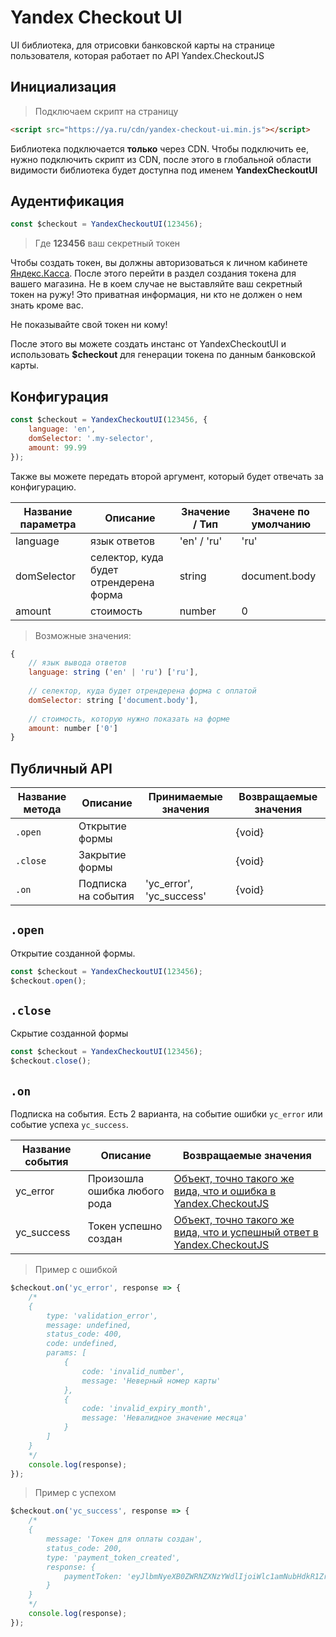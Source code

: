 # Yandex Checkout UI

UI библиотека, для отрисовки банковской карты на странице пользователя,
которая работает по API Yandex.CheckoutJS



## Инициализация

> Подключаем скрипт на страницу

```html
<script src="https://ya.ru/cdn/yandex-checkout-ui.min.js"></script>
```

Библиотека подключается **только** через CDN.
Чтобы подключить ее, нужно подключить скрипт из CDN, после этого в глобальной
области видимости библиотека будет доступна под именем **YandexCheckoutUI**



## Аудентификация

```js
const $checkout = YandexCheckoutUI(123456);
```

> Где **123456** ваш секретный токен

Чтобы создать токен, вы должны авторизоваться к личном кабинете
[Яндекс.Касса](https://ya.ru). После этого перейти в раздел
создания токена для вашего магазина. Не в коем случае не выставляйте ваш
секретный токен на ружу! Это приватная информация, ни кто
не должен о нем знать кроме вас.

<aside class="warning">Не показывайте свой токен ни кому!</aside>

После этого вы можете создать инстанс от YandexCheckoutUI и использовать
**$checkout** для генерации токена по данным банковской карты.



## Конфигурация

```js
const $checkout = YandexCheckoutUI(123456, {
    language: 'en',
    domSelector: '.my-selector',
    amount: 99.99
});
```

Также вы можете передать второй аргумент, который будет отвечать за конфигурацию.

| Название параметра | Описание                               | Значение / Тип  | Значене по умолчанию |
| ------------------ | -------------------------------------- | --------------- | -------------------- |
| language           | язык ответов                           | 'en' / 'ru'     | 'ru'                 |
| domSelector        | селектор, куда будет отрендерена форма | string          | document.body        |
| amount             | стоимость                              | number          | 0                    |

> Возможные значения:

```js
{
    // язык вывода ответов
    language: string ('en' | 'ru') ['ru'],
    
    // селектор, куда будет отрендерена форма с оплатой
    domSelector: string ['document.body'],
    
    // стоимость, которую нужно показать на форме
    amount: number ['0']
}
```

## Публичный API

| Название метода | Описание               | Принимаемые значения     | Возвращаемые значения |
| --------------- | ---------------------- | ------------------------ | --------------------- |
| `.open`         | Открытие формы         |                          | {void}                |
| `.close`        | Закрытие формы         |                          | {void}                |
| `.on`           | Подписка на события    | 'yc_error', 'yc_success' | {void}                |

## `.open`

Открытие созданной формы.

```js
const $checkout = YandexCheckoutUI(123456);
$checkout.open();
```

## `.close`

Скрытие созданной формы

```js
const $checkout = YandexCheckoutUI(123456);
$checkout.close();
```

## `.on`

Подписка на события.
Есть 2 варианта, на событие ошибки `yc_error` или событие успеха `yc_success`.

| Название события | Описание                     | Возвращаемые значения |
| ---------------- | ---------------------------- | --------------------- |
| yc_error         | Произошла ошибка любого рода | [Объект, точно такого же вида, что и ошибка в Yandex.CheckoutJS](#yc-errors) |
| yc_success       | Токен успешно создан         | [Объект, точно такого же вида, что и успешный ответ в Yandex.CheckoutJS](#yc-success) |

> Пример с ошибкой

```js
$checkout.on('yc_error', response => {
    /*
    {
        type: 'validation_error',
        message: undefined,
        status_code: 400,
        code: undefined,
        params: [
            {
                code: 'invalid_number',
                message: 'Неверный номер карты'
            },
            {
                code: 'invalid_expiry_month',
                message: 'Невалидное значение месяца'
            }
        ]
    }
    */
    console.log(response);
});
```

> Пример с успехом

```js
$checkout.on('yc_success', response => {
    /*
    {
        message: 'Токен для оплаты создан',
        status_code: 200,
        type: 'payment_token_created',
        response: {
            paymentToken: 'eyJlbmNyeXB0ZWRNZXNzYWdlIjoiWlc1amNubHdkR1ZrVFdWemMyRm5aUT09IiwiZXBoZW1lcmFsUHVibGljS2V5IjoiWlhCb1pXMWxjbUZzVUhWaWJHbGpTMlY1IiwidGFnIjoiYzJsbmJtRjBkWEpsIn0K'
        }
    }
    */
    console.log(response);
});
```

